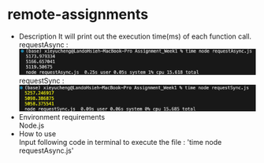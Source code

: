 # remote-assignments
* Description
  It will print out the execution time(ms) of each function call.  
  requestAsync :  ![image](https://github.com/LandoHsieh/remote-assignments/blob/dev/images/Async.png?raw=true)  
  requestSync :  ![image](https://github.com/LandoHsieh/remote-assignments/blob/dev/images/Sync.png?raw=true)
* Environment requirements  
  Node.js  
* How to use  
  Input following code in terminal to execute the file : 'time node requestAsync.js'
